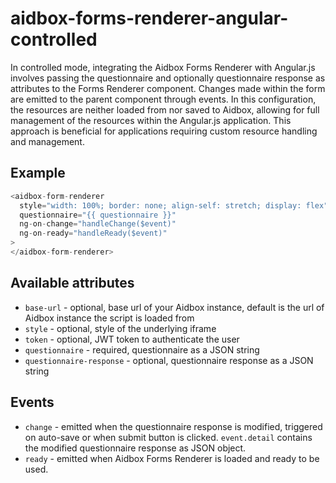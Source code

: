 # aidbox-forms-renderer-angular-controlled

In controlled mode, integrating the Aidbox Forms Renderer with Angular.js
involves passing the questionnaire and optionally questionnaire response as attributes to the Forms
Renderer component. Changes made within the form are emitted to the parent
component through events. In this configuration, the resources are neither
loaded from nor saved to Aidbox, allowing for full management of the 
resources within the Angular.js application. This approach is 
beneficial for applications requiring custom resource handling and
management.

## Example

```js
<aidbox-form-renderer
  style="width: 100%; border: none; align-self: stretch; display: flex"
  questionnaire="{{ questionnaire }}"
  ng-on-change="handleChange($event)"
  ng-on-ready="handleReady($event)"
>
</aidbox-form-renderer>
```

## Available attributes
* `base-url` - optional, base url of your Aidbox instance, default is the url of Aidbox instance the script is loaded from
* `style` - optional, style of the underlying iframe
* `token` - optional, JWT token to authenticate the user
* `questionnaire` - required, questionnaire as a JSON string
* `questionnaire-response` - optional, questionnaire response as a JSON string

## Events
* `change` - emitted when the questionnaire response is modified, triggered on auto-save or when submit button is clicked. `event.detail` contains the modified questionnaire response as JSON object.
* `ready` - emitted when Aidbox Forms Renderer is loaded and ready to be used.
